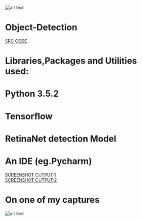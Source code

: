 ![alt text](https://hacktoberfest.digitalocean.com/assets/logo-hf19-header-8245176fe235ab5d942c7580778a914110fa06a23c3d55bf40e2d061809d8785.svg)
# Object-Detection
[SRC CODE](https://github.com/shashank077/Object-Detection/blob/master/Firstdetection.py)
# Libraries,Packages and Utilities used:
# Python 3.5.2
# Tensorflow
# RetinaNet detection Model
# An IDE (eg.Pycharm)
[SCREENSHOT OUTPUT:1](https://github.com/shashank077/Object-Detection/blob/master/Screenshot%20(122).png)\
[SCREENSHOT OUTPUT:2](https://github.com/shashank077/Object-Detection/blob/master/Screenshot%20(122).png)
# On one of my captures
![alt text](https://github.com/shashank077/Object-Detection/blob/master/imagenew.jpg)
